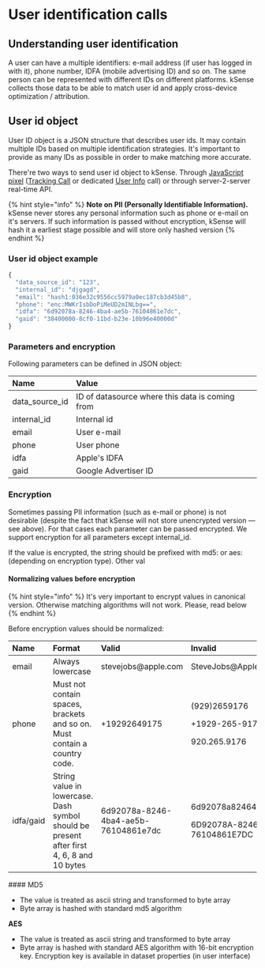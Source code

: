 # User identification calls

## Understanding user identification 

A user can have a multiple identifiers: e-mail address \(if user has logged in with it\), phone number, IDFA \(mobile advertising ID\) and so on. The same person can be represented with different IDs on different platforms. kSense collects those data to be able to match user id and apply cross-device optimization / attribution.

## User id object

User ID object is a JSON structure that describes user ids. It may contain multiple IDs based on multiple identification strategies. It's important to provide as many IDs as possible in order to make matching more accurate. 

There're two ways to send user id object to kSense. Through [JavaScript pixel](./) \([Tracking Call](./#example-with-additional-info) or dedicated [User Info](./#dedicated-user_info-calls) call\) or through server-2-server real-time API.

{% hint style="info" %}
**Note on PII \(Personally Identifiable Information\).** kSense never stores any personal information such as phone or e-mail on it's servers. If such information is passed without encryption, kSense will hash it a earliest stage possible and will store only hashed version
{% endhint %}

### User id object example

```javascript
{
  "data_source_id": "123",
  "internal_id": "djgagd",
  "email": "hash1:036e32c9556cc5979a0ec187cb3d45b8",
  "phone": "enc:MWKrIsbDoPiMeUD2mINLbg==",
  "idfa": "6d92078a-8246-4ba4-ae5b-76104861e7dc",
  "gaid": "38400000-8cf0-11bd-b23e-10b96e40000d"
}

```

### Parameters and encryption

Following parameters can be defined in JSON object:

| Name | Value |
| :--- | :--- |
| data\_source\_id | ID of datasource where this data is coming from |
| internal\_id | Internal id |
| email | User e-mail |
| phone | User phone |
| idfa | Apple's IDFA |
| gaid | Google Advertiser ID |

### Encryption

Sometimes passing PII information \(such as e-mail or phone\) is not desirable \(despite the fact that kSense will not store unencrypted version — see above\). For that cases each parameter can be passed encrypted. We support encryption for all parameters except internal\_id. 

If the value is encrypted, the string should be prefixed with md5: or aes: \(depending on encryption type\). Other val

#### Normalizing values before encryption

{% hint style="info" %}
It's very important to encrypt values in canonical version. Otherwise matching algorithms will not work. Please, read below
{% endhint %}

Before encryption values should be normalized:

<table>
  <thead>
    <tr>
      <th style="text-align:left">Name</th>
      <th style="text-align:left">Format</th>
      <th style="text-align:left">Valid</th>
      <th style="text-align:left">Invalid</th>
    </tr>
  </thead>
  <tbody>
    <tr>
      <td style="text-align:left">email</td>
      <td style="text-align:left">Always lowercase</td>
      <td style="text-align:left">stevejobs@apple.com</td>
      <td style="text-align:left">SteveJobs@Apple.com</td>
    </tr>
    <tr>
      <td style="text-align:left">phone</td>
      <td style="text-align:left">Must not contain spaces, brackets and so on. Must contain a country code.</td>
      <td
      style="text-align:left">+19292649175</td>
        <td style="text-align:left">
          <p>(929)2659176</p>
          <p>+1929-265-9176</p>
          <p>920.265.9176</p>
        </td>
    </tr>
    <tr>
      <td style="text-align:left">idfa/gaid</td>
      <td style="text-align:left">String value in lowercase. Dash symbol should be present after first 4,
        6, 8 and 10 bytes</td>
      <td style="text-align:left">
        <p></p>
        <p>6d92078a-8246-4ba4-ae5b-76104861e7dc</p>
      </td>
      <td style="text-align:left">
        <p>6d92078a82464ba4ae5b76104861e7dc</p>
        <p></p>
        <p>6D92078A-8246-4BA4-AE5B-76104861E7DC</p>
      </td>
    </tr>
  </tbody>
</table>#### MD5

* The value is treated as ascii string and transformed to byte array
* Byte array is hashed with standard md5 algorithm

**AES**

* The value is treated as ascii string and transformed to byte array
* Byte array is hashed with standard AES algorithm with 16-bit encryption key. Encryption key is available in dataset properties \(in user interface\)




